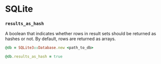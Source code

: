 # SQLite

### `results_as_hash`

A boolean that indicates whether rows in result sets should be returned as hashes or not. By default, rows are returned as arrays.

```ruby
@db = SQLite3::Database.new <path_to_db>

@db.results_as_hash = true
```
